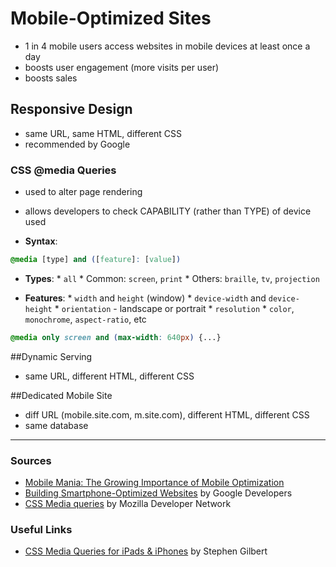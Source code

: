 # Mobile-Optimized Sites
  * 1 in 4 mobile users access websites in mobile devices at least once a day 
  * boosts user engagement (more visits per user)
  * boosts sales



## Responsive Design
  * same URL, same HTML, different CSS
  * recommended by Google

 ### CSS @media Queries
   * used to alter page rendering
   * allows developers to check CAPABILITY (rather than TYPE) of device used
   
   * **Syntax**:
   ```css
   @media [type] and ([feature]: [value])
   ```
 
   * **Types**:
    * `all`
    * Common: `screen`, `print`
    * Others: `braille`, `tv`, `projection`
  
 
   * **Features**:
    * `width` and `height` (window)
    * `device-width` and `device-height`
    * `orientation` - landscape or portrait
    * `resolution`
    * `color`, `monochrome`, `aspect-ratio`, etc
  


 ```css
 @media only screen and (max-width: 640px) {...}
 ```



##Dynamic Serving
  * same URL, different HTML, different CSS



##Dedicated Mobile Site
  * diff URL (mobile.site.com, m.site.com), different HTML, different CSS
  * same database




---




### Sources
  * [Mobile Mania: The Growing Importance of Mobile Optimization](http://blog.kissmetrics.com/mobile-mania/)
  * [Building Smartphone-Optimized Websites](https://developers.google.com/webmasters/smartphone-sites/) by Google Developers
  * [CSS Media queries](https://developer.mozilla.org/en-US/docs/Web/Guide/CSS/Media_queries) by Mozilla Developer Network

### Useful Links
  * [CSS Media Queries for iPads & iPhones](http://stephen.io/mediaqueries/) by Stephen Gilbert

